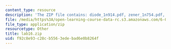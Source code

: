```yaml
---
content_type: resource
description: 'The ZIP file contains: diode_1n914.pdf, zener_1n754.pdf, and ZenerRegulator.vi.'
file: /media/https%3A/open-learning-course-data-rc.s3.amazonaws.com/6-071j-introduction-to-electronics-signals-and-measurement-spring-2006/f92c8e93c28cb5563edebad6e0b8264f_lab16.zip
file_type: application/zip
resourcetype: Other
title: lab16.zip
uid: f92c8e93-c28c-b556-3ede-bad6e0b8264f
---
```

